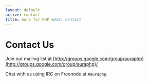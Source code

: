 ```yaml
---
layout: default
active: contact
title: Aura for PHP &#58; Contact
---
```


Contact Us
==========

Join our mailing list at
[http://groups.google.com/group/auraphp](http://groups.google.com/group/auraphp)/

Chat with us using IRC on Freenode at `#auraphp`.
